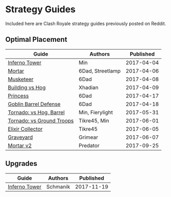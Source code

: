 # Strategy Guides

Included here are Clash Royale strategy guides previously posted on Reddit.

## Optimal Placement

Guide | Authors | Published
--- | --- | ---
[Inferno Tower](strategy/inferno-tower.md) | Min | 2017-04-04
[Mortar](strategy/mortar.md) | 6Dad, Streetlamp | 2017-04-06
[Musketeer](strategy/musketeer.md) | 6Dad | 2017-04-08
[Building vs Hog](strategy/building-vs-hog.md) | Xhadian | 2017-04-09
[Princess](strategy/princess.md) | 6Dad | 2017-04-17
[Goblin Barrel Defense](strategy/goblin-barrel-defense.md) | 6Dad | 2017-04-18
[Tornado: vs Hog, Barrel](strategy/tornado.md) | Min, Fierylight | 2017-05-31
[Tornado: vs Ground Troops](strategy/tornado2.md) | Tikre45, Min | 2017-06-01
[Elixir Collector](strategy/elixir-collector.md) | Tikre45 | 2017-06-05
[Graveyard](strategy/graveyard.md) | Grimear | 2017-06-07
[Mortar v2](strategy/mortar-predator.md) | Predator | 2017-09-25

## Upgrades

Guide | Authors | Published
--- | --- | ---
[Inferno Tower](strategy/elixir-collector-upgrade.md) | Schmanik | 2017-11-19
